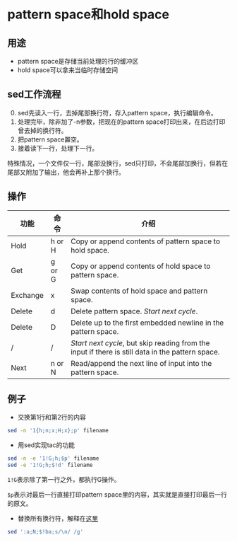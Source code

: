 # pattern space和hold space

## 用途

* pattern space是存储当前处理的行的缓冲区
* hold space可以拿来当临时存储空间

## sed工作流程

0. sed先读入一行，去掉尾部换行符，存入pattern space，执行编辑命令。
0. 处理完毕，除非加了-n参数，把现在的pattern space打印出来，在后边打印曾去掉的换行符。
0. 把pattern space置空。
0. 接着读下一行，处理下一行。

特殊情况，一个文件仅一行，尾部没换行，sed只打印，不会尾部加换行，但若在尾部又附加了输出，他会再补上那个换行。

## 操作

| 功能     | 命令   | 介绍                                                                                             |
|----------|--------|--------------------------------------------------------------------------------------------------|
| Hold     | h or H | Copy or append contents of pattern space to hold space.                                          |
| Get      | g or G | Copy or append contents of hold space to pattern space.                                          |
| Exchange | x      | Swap contents of hold space and pattern space.                                                   |
| Delete   | d      | Delete pattern space.  *Start next cycle*.                                                       |
| Delete   | D      | Delete  up  to  the  first  embedded newline in the pattern space.                               |
| \/       | \/     | *Start next cycle*, but skip reading from the input if there is still data in the pattern space. |
| Next     | n or N | Read/append the next line of input into the pattern space.                                       |

## 例子

* 交换第1行和第2行的内容

```bash
sed -n '1{h;n;x;H;x};p' filename
```

* 用sed实现tac的功能

```bash
sed -n -e '1!G;h;$p' filename
sed -e '1!G;h;$!d' filename
```

`1!G`表示除了第一行之外，都执行G操作。

`$p`表示对最后一行直接打印pattern space里的内容，其实就是直接打印最后一行的原文。

* 替换所有换行符，解释在[这里](http://stackoverflow.com/questions/1251999/how-can-i-replace-a-newline-n-using-sed)

```bash
sed ':a;N;$!ba;s/\n/ /g'
```

